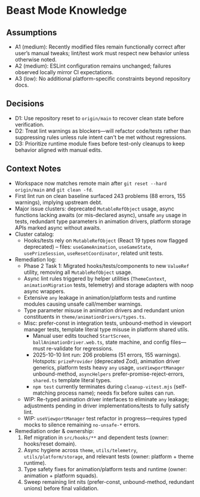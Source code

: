 # Beast Mode Knowledge

## Assumptions
- A1 (medium): Recently modified files remain functionally correct after user’s manual tweaks; lint/test work must respect new behavior unless otherwise noted.
- A2 (medium): ESLint configuration remains unchanged; failures observed locally mirror CI expectations.
- A3 (low): No additional platform-specific constraints beyond repository docs.

## Decisions
- D1: Use repository reset to `origin/main` to recover clean state before verification.
- D2: Treat lint warnings as blockers—will refactor code/tests rather than suppressing rules unless rule intent can't be met without regressions.
- D3: Prioritize runtime module fixes before test-only cleanups to keep behavior aligned with manual edits.

## Context Notes
- Workspace now matches remote main after `git reset --hard origin/main` and `git clean -fd`.
- First lint run on clean baseline surfaced 243 problems (88 errors, 155 warnings), implying upstream debt.
- Major issue clusters: deprecated `MutableRefObject` usage, async functions lacking awaits (or mis-declared async), unsafe `any` usage in tests, redundant type parameters in animation drivers, platform storage APIs marked async without awaits.
- Cluster catalog:
	- Hooks/tests rely on `MutableRefObject` (React 19 types now flagged deprecated) – files: `useGameAnimation`, `useGameState`, `usePrizeSession`, `useResetCoordinator`, related unit tests.
- Remediation log:
	- Phase 2 Task 1: Migrated hooks/tests/components to new `ValueRef` utility, removing all `MutableRefObject` usage.
	- Async lint rules triggered by helper utilities (`ThemeContext`, `animationMigration` tests, telemetry) and storage adapters with noop async wrappers.
	- Extensive `any` leakage in animation/platform tests and runtime modules causing unsafe call/member warnings.
	- Type parameter misuse in animation drivers and redundant union constituents in `theme/animationDrivers/types.ts`.
	- Misc: prefer-const in integration tests, unbound-method in viewport manager tests, template literal type misuse in platform shared utils.
		- Manual user edits touched `StartScreen`, `ballAnimationDriver.web.ts`, state machine, and config files—must re-validate for regressions.
		- 2025-10-10 lint run: 206 problems (51 errors, 155 warnings). Hotspots: `prizeProvider` (deprecated Zod), animation driver generics, platform tests heavy `any` usage, `useViewportManager` unbound-method, `asyncHelpers` prefer-promise-reject-errors, `shared.ts` template literal types.
		- `npm test` currently terminates during `cleanup-vitest.mjs` (self-matching process name); needs fix before suites can run.
	- WIP: Re-typed animation driver interfaces to eliminate `any` leakage; adjustments pending in driver implementations/tests to fully satisfy lint.
	- WIP: `useViewportManager` test refactor in progress—requires typed mocks to silence remaining `no-unsafe-*` errors.
- Remediation order & ownership:
	1. Ref migration in `src/hooks/**` and dependent tests (owner: hooks/reset domain).
	2. Async hygiene across `theme`, `utils/telemetry`, `utils/platform/storage`, and relevant tests (owner: platform + theme runtime).
	3. Type safety fixes for animation/platform tests and runtime (owner: animation + platform squads).
	4. Sweep remaining lint nits (prefer-const, unbound-method, redundant unions) before final validation.
